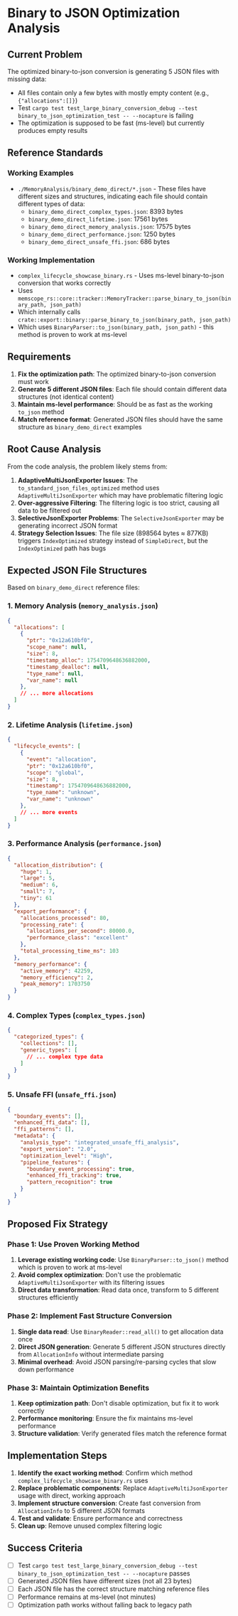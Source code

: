 # Binary to JSON Optimization Analysis

## Current Problem

The optimized binary-to-json conversion is generating 5 JSON files with missing data:
- All files contain only a few bytes with mostly empty content (e.g., `{"allocations":[]}`)
- Test `cargo test test_large_binary_conversion_debug --test binary_to_json_optimization_test -- --nocapture` is failing
- The optimization is supposed to be fast (ms-level) but currently produces empty results

## Reference Standards

### Working Examples
- `./MemoryAnalysis/binary_demo_direct/*.json` - These files have different sizes and structures, indicating each file should contain different types of data:
  - `binary_demo_direct_complex_types.json`: 8393 bytes
  - `binary_demo_direct_lifetime.json`: 17561 bytes  
  - `binary_demo_direct_memory_analysis.json`: 17575 bytes
  - `binary_demo_direct_performance.json`: 1250 bytes
  - `binary_demo_direct_unsafe_ffi.json`: 686 bytes

### Working Implementation
- `complex_lifecycle_showcase_binary.rs` - Uses ms-level binary-to-json conversion that works correctly
- Uses `memscope_rs::core::tracker::MemoryTracker::parse_binary_to_json(binary_path, json_path)`
- Which internally calls `crate::export::binary::parse_binary_to_json(binary_path, json_path)`
- Which uses `BinaryParser::to_json(binary_path, json_path)` - this method is proven to work at ms-level

## Requirements

1. **Fix the optimization path**: The optimized binary-to-json conversion must work
2. **Generate 5 different JSON files**: Each file should contain different data structures (not identical content)
3. **Maintain ms-level performance**: Should be as fast as the working `to_json` method
4. **Match reference format**: Generated JSON files should have the same structure as `binary_demo_direct` examples

## Root Cause Analysis

From the code analysis, the problem likely stems from:

1. **AdaptiveMultiJsonExporter Issues**: The `to_standard_json_files_optimized` method uses `AdaptiveMultiJsonExporter` which may have problematic filtering logic
2. **Over-aggressive Filtering**: The filtering logic is too strict, causing all data to be filtered out
3. **SelectiveJsonExporter Problems**: The `SelectiveJsonExporter` may be generating incorrect JSON format
4. **Strategy Selection Issues**: The file size (898564 bytes ≈ 877KB) triggers `IndexOptimized` strategy instead of `SimpleDirect`, but the `IndexOptimized` path has bugs

## Expected JSON File Structures

Based on `binary_demo_direct` reference files:

### 1. Memory Analysis (`memory_analysis.json`)
```json
{
  "allocations": [
    {
      "ptr": "0x12a610bf0",
      "scope_name": null,
      "size": 8,
      "timestamp_alloc": 1754709648636882000,
      "timestamp_dealloc": null,
      "type_name": null,
      "var_name": null
    },
    // ... more allocations
  ]
}
```

### 2. Lifetime Analysis (`lifetime.json`)
```json
{
  "lifecycle_events": [
    {
      "event": "allocation",
      "ptr": "0x12a610bf0",
      "scope": "global",
      "size": 8,
      "timestamp": 1754709648636882000,
      "type_name": "unknown",
      "var_name": "unknown"
    },
    // ... more events
  ]
}
```

### 3. Performance Analysis (`performance.json`)
```json
{
  "allocation_distribution": {
    "huge": 1,
    "large": 5,
    "medium": 6,
    "small": 7,
    "tiny": 61
  },
  "export_performance": {
    "allocations_processed": 80,
    "processing_rate": {
      "allocations_per_second": 80000.0,
      "performance_class": "excellent"
    },
    "total_processing_time_ms": 103
  },
  "memory_performance": {
    "active_memory": 42259,
    "memory_efficiency": 2,
    "peak_memory": 1703750
  }
}
```

### 4. Complex Types (`complex_types.json`)
```json
{
  "categorized_types": {
    "collections": [],
    "generic_types": [
      // ... complex type data
    ]
  }
}
```

### 5. Unsafe FFI (`unsafe_ffi.json`)
```json
{
  "boundary_events": [],
  "enhanced_ffi_data": [],
  "ffi_patterns": [],
  "metadata": {
    "analysis_type": "integrated_unsafe_ffi_analysis",
    "export_version": "2.0",
    "optimization_level": "High",
    "pipeline_features": {
      "boundary_event_processing": true,
      "enhanced_ffi_tracking": true,
      "pattern_recognition": true
    }
  }
}
```

## Proposed Fix Strategy

### Phase 1: Use Proven Working Method
1. **Leverage existing working code**: Use `BinaryParser::to_json()` method which is proven to work at ms-level
2. **Avoid complex optimization**: Don't use the problematic `AdaptiveMultiJsonExporter` with its filtering issues
3. **Direct data transformation**: Read data once, transform to 5 different structures efficiently

### Phase 2: Implement Fast Structure Conversion
1. **Single data read**: Use `BinaryReader::read_all()` to get allocation data once
2. **Direct JSON generation**: Generate 5 different JSON structures directly from `AllocationInfo` without intermediate parsing
3. **Minimal overhead**: Avoid JSON parsing/re-parsing cycles that slow down performance

### Phase 3: Maintain Optimization Benefits
1. **Keep optimization path**: Don't disable optimization, but fix it to work correctly
2. **Performance monitoring**: Ensure the fix maintains ms-level performance
3. **Structure validation**: Verify generated files match the reference format

## Implementation Steps

1. **Identify the exact working method**: Confirm which method `complex_lifecycle_showcase_binary.rs` uses
2. **Replace problematic components**: Replace `AdaptiveMultiJsonExporter` usage with direct, working approach
3. **Implement structure conversion**: Create fast conversion from `AllocationInfo` to 5 different JSON formats
4. **Test and validate**: Ensure performance and correctness
5. **Clean up**: Remove unused complex filtering logic

## Success Criteria

- [ ] Test `cargo test test_large_binary_conversion_debug --test binary_to_json_optimization_test -- --nocapture` passes
- [ ] Generated JSON files have different sizes (not all 23 bytes)
- [ ] Each JSON file has the correct structure matching reference files
- [ ] Performance remains at ms-level (not minutes)
- [ ] Optimization path works without falling back to legacy path